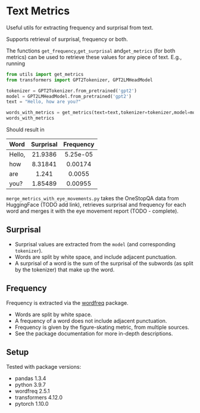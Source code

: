 # Text Metrics
Useful utils for extracting frequency and surprisal from text.

Supports  retrieval of surprisal, frequency or both.

The functions `get_frequency`,`get_surprisal` and`get_metrics` (for both metrics) 
can be used to retrieve these values for any piece of text.
 E.g., running
```python
from utils import get_metrics
from transformers import GPT2Tokenizer, GPT2LMHeadModel

tokenizer = GPT2Tokenizer.from_pretrained('gpt2')
model = GPT2LMHeadModel.from_pretrained('gpt2')
text = "Hello, how are you?"

words_with_metrics = get_metrics(text=text,tokenizer=tokenizer,model=model)
words_with_metrics
```
Should result in

| Word   |  Surprisal  |  Frequency  |
|:-------|:-----------:|:-----------:|
| Hello, |   21.9386   |  5.25e-05   |
| how    |   8.31841   |   0.00174   |
| are    |    1.241    |   0.0055    |
| you?   |   1.85489   |   0.00955   |


`merge_metrics_with_eye_movements.py` takes the OneStopQA data from HuggingFace (TODO add link),
retrieves surprisal and frequency for each word and merges it with the eye movement report (TODO - complete).


## Surprisal 
- Surprisal values are extracted from the `model` (and corresponding `tokenizer`).
- Words are split by white space, and include adjacent punctuation.
- A surprisal of a word is the sum of the surprisal of the subwords (as split by the tokenizer) that make up the word.

## Frequency
Frequency is extracted via the [wordfreq](https://github.com/rspeer/wordfreq) package. 

- Words are split by white space.
- A frequency of a word does not include adjacent punctuation.
- Frequency is given by the figure-skating metric, from multiple sources.
- See the package documentation for more in-depth descriptions.

## Setup

Tested with package versions:

- pandas 1.3.4
- python 3.9.7
- wordfreq 2.5.1
- transformers 4.12.0
- pytorch 1.10.0